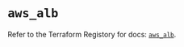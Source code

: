# `aws_alb`

Refer to the Terraform Registory for docs: [`aws_alb`](https://registry.terraform.io/providers/hashicorp/aws/5.20.0/docs/resources/alb).
